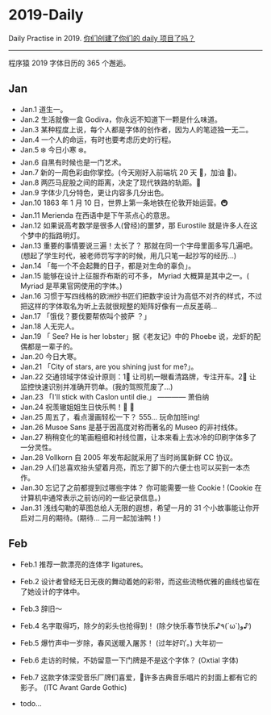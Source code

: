 # 2019-Daily

Daily Practise in 2019. [你们创建了你们的 daily 项目了吗？](https://github.com/phodal/2019-daily)

---

程序猿 2019 字体日历的 365 个邂逅。

## Jan

- Jan.1  道生一。
- Jan.2  生活就像一盒 Godiva，你永远不知道下一颗是什么味道。
- Jan.3  某种程度上说，每个人都是字体的创作者，因为人的笔迹独一无二。
- Jan.4  一个人的命运，有时也要考虑历史的行程。
- Jan.5  ️❄️ 今日小寒 ❄️。
- Jan.6  自黑有时候也是一门艺术。
- Jan.7  新的一周色彩由你掌控。(今天刚好入前端坑 20 天 🌹，加油 🦆)。
- Jan.8  两匹马屁股之间的距离，决定了现代铁路的轨距。🐎
- Jan.9  字体少几分特色，更让内容多几分出色。
- Jan.10 1863 年 1 月 10 日，世界上第一条地铁在伦敦开始运营。🚇
- Jan.11 Merienda 在西语中是下午茶点心的意思。
- Jan.12 如果说高考数学是很多人(曾经)的噩梦，那 Eurostile 就是许多人在这个梦中的指路明灯。
- Jan.13 重要的事情要说三遍！太长了？ 那就在同一个字母里面多写几遍吧。(想起了学生时代，被老师罚写字的时候，用几只笔一起抄写的经历...)
- Jan.14 「每一个不会起舞的日子，都是对生命的辜负」。
- Jan.15 能够在设计上征服乔布斯的可不多， Myriad 大概算是其中之一。( Myriad 是苹果官网使用的字体。)
- Jan.16 习惯于写四线格的欧洲抄书匠们把数字设计为高低不对齐的样式，不过把这样的字体取名为听上去就很规整的矩阵好像有一点反差萌...
- Jan.17 「饿伐？要伐要帮侬叫个披萨 ？」
- Jan.18  人无完人。
- Jan.19  「 See? He is her lobster」据《老友记》中的 Phoebe 说，龙虾的配偶都是一辈子的。
- Jan.20  今日大寒。
- Jan.21  「City of stars, are you shining just for me?」。
- Jan.22  交通领域字体设计原则：1⃣️ 让司机一眼看清路牌，专注开车。2⃣️ 让监控快速识别并准确开罚单。(我的驾照荒废了...)
- Jan.23  「I'll stick with Caslon until die.」 ———— 萧伯纳
- Jan.24  祝羡辙姐姐生日快乐鸭！🎂 🎁
- Jan.25  周五了，看点漫画轻松一下？ 555...  玩命加班ing!
- Jan.26  Musoe Sans 是基于因高度对称而著名的 Museo 的非衬线体。
- Jan.27  稍稍变化的笔画粗细和衬线位置，让本来看上去冰冷的印刷字体多了一分灵性。
- Jan.28  Vollkorn 自 2005 年发布起就采用了当时尚属新鲜 CC 协议。
- Jan.29  人们总喜欢抬头望着月亮，而忘了脚下的六便士也可以买到一本杰作。
- Jan.30  忘记了之前都提到过哪些字体？ 你可能需要一些 Cookie ! (Cookie 在计算机中通常表示之前访问的一些记录信息。)
- Jan.31  浅线勾勒的草图总给人无限的遐想，希望一月的 31 个小故事能让你开启对二月的期待。(期待... 二月一起加油鸭！)

## Feb 

- Feb.1  推荐一款漂亮的连体字 ligatures。
- Feb.2  设计者曾经无日无夜的舞动着她的彩带，而这些流畅优雅的曲线也留在了她设计的字体中。
- Feb.3  辞旧～
- Feb.4  名字取得巧，除夕的彩头也抢得到！ (除夕快乐春节快乐♪٩(´ω`)و♪)
- Feb.5  爆竹声中一岁除，春风送暖入屠苏！ (过年好吖。) 大年初一
- Feb.6  走访的时候，不妨留意一下门牌是不是这个字体？ (Oxtial 字体)
- Feb.7  这款字体深受音乐厂牌们喜爱，许多古典音乐唱片的封面上都有它的影子。 (ITC Avant Garde Gothic)

- todo...